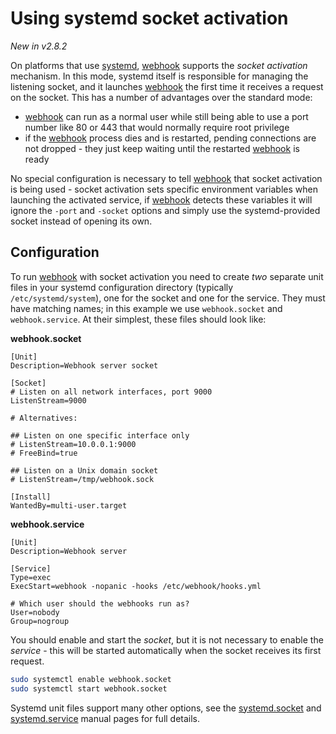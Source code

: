# Using systemd socket activation

_New in v2.8.2_

On platforms that use [systemd](https://systemd.io), [webhook][w] 
supports the _socket activation_ mechanism.  In this mode, systemd itself is responsible for managing the listening socket, and it launches [webhook][w] the first time it receives a request on the socket.  This has a number of advantages over the standard mode:

- [webhook][w] can run as a normal user while still being able to use a port number like 80 or 443 that would normally require root privilege
- if the [webhook][w] process dies and is restarted, pending connections are not dropped - they just keep waiting until the restarted [webhook][w] is ready

No special configuration is necessary to tell [webhook][w] that socket activation is being used - socket activation sets specific environment variables when launching the activated service, if [webhook][w] detects these variables it will ignore the `-port` and `-socket` options and simply use the systemd-provided socket instead of opening its own.

## Configuration
To run [webhook][w] with socket activation you need to create _two_ separate unit files in your systemd configuration directory (typically `/etc/systemd/system`), one for the socket and one for the service.  They must have matching names; in this example we use `webhook.socket` and `webhook.service`.  At their simplest, these files should look like:

**webhook.socket**
```
[Unit]
Description=Webhook server socket

[Socket]
# Listen on all network interfaces, port 9000
ListenStream=9000

# Alternatives:

## Listen on one specific interface only
# ListenStream=10.0.0.1:9000
# FreeBind=true

## Listen on a Unix domain socket
# ListenStream=/tmp/webhook.sock

[Install]
WantedBy=multi-user.target
```

**webhook.service**
```
[Unit]
Description=Webhook server

[Service]
Type=exec
ExecStart=webhook -nopanic -hooks /etc/webhook/hooks.yml

# Which user should the webhooks run as?
User=nobody
Group=nogroup
```

You should enable and start the _socket_, but it is not necessary to enable the _service_ - this will be started automatically when the socket receives its first request.

```sh
sudo systemctl enable webhook.socket
sudo systemctl start webhook.socket
```

Systemd unit files support many other options, see the [systemd.socket](https://www.freedesktop.org/software/systemd/man/latest/systemd.socket.html) and [systemd.service](https://www.freedesktop.org/software/systemd/man/latest/systemd.service.html) manual pages for full details.

[w]: https://github.com/adnanh/webhook
